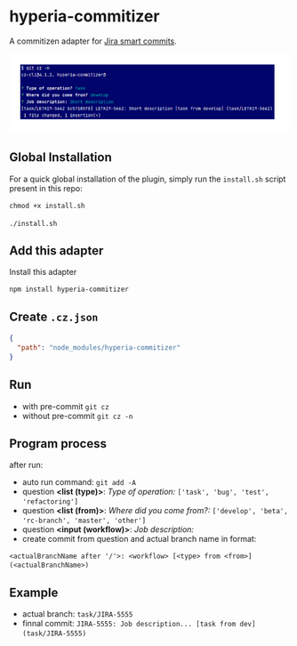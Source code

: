 # hyperia-commitizer

A commitizen adapter for [Jira smart commits](https://confluence.atlassian.com/display/FISHEYE/Using+smart+commits).

![Screenshot](other/screenshot.png)

## Global Installation

For a quick global installation of the plugin, simply run the `install.sh` script present in this repo:

```
chmod +x install.sh

./install.sh
```

## Add this adapter

Install this adapter

```
npm install hyperia-commitizer
```

## Create `.cz.json`

```json
{
  "path": "node_modules/hyperia-commitizer"
}
```


## Run 

- with pre-commit `git cz`
- without pre-commit `git cz -n`

## Program process

after run:
- auto run command: `git add -A`
- question **<list (type)>**: _Type of operation:_ `['task', 'bug', 'test', 'refactoring']`
- question **<list (from)>**: _Where did you come from?:_ `['develop', 'beta', 'rc-branch', 'master', 'other']`
- question **<input (workflow)>**: _Job description:_
- create commit from question and actual branch name in format:
```
<actualBranchName after '/'>: <workflow> [<type> from <from>] (<actualBranchName>)
```
## Example
- actual branch: `task/JIRA-5555`
- finnal commit: `JIRA-5555: Job description... [task from dev] (task/JIRA-5555)`


